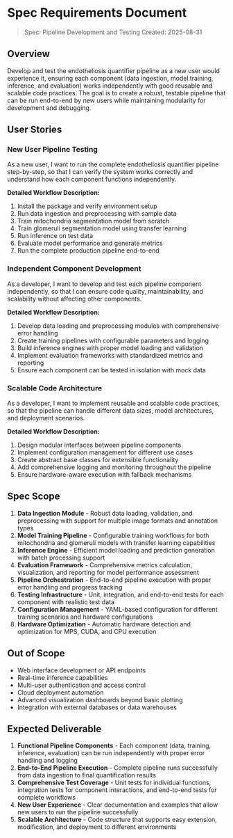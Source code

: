 # Spec Requirements Document

> Spec: Pipeline Development and Testing
> Created: 2025-08-31

## Overview

Develop and test the endotheliosis quantifier pipeline as a new user would experience it, ensuring each component (data ingestion, model training, inference, and evaluation) works independently with good reusable and scalable code practices. The goal is to create a robust, testable pipeline that can be run end-to-end by new users while maintaining modularity for development and debugging.

## User Stories

### New User Pipeline Testing

As a new user, I want to run the complete endotheliosis quantifier pipeline step-by-step, so that I can verify the system works correctly and understand how each component functions independently.

**Detailed Workflow Description:**
1. Install the package and verify environment setup
2. Run data ingestion and preprocessing with sample data
3. Train mitochondria segmentation model from scratch
4. Train glomeruli segmentation model using transfer learning
5. Run inference on test data
6. Evaluate model performance and generate metrics
7. Run the complete production pipeline end-to-end

### Independent Component Development

As a developer, I want to develop and test each pipeline component independently, so that I can ensure code quality, maintainability, and scalability without affecting other components.

**Detailed Workflow Description:**
1. Develop data loading and preprocessing modules with comprehensive error handling
2. Create training pipelines with configurable parameters and logging
3. Build inference engines with proper model loading and validation
4. Implement evaluation frameworks with standardized metrics and reporting
5. Ensure each component can be tested in isolation with mock data

### Scalable Code Architecture

As a developer, I want to implement reusable and scalable code practices, so that the pipeline can handle different data sizes, model architectures, and deployment scenarios.

**Detailed Workflow Description:**
1. Design modular interfaces between pipeline components
2. Implement configuration management for different use cases
3. Create abstract base classes for extensible functionality
4. Add comprehensive logging and monitoring throughout the pipeline
5. Ensure hardware-aware execution with fallback mechanisms

## Spec Scope

1. **Data Ingestion Module** - Robust data loading, validation, and preprocessing with support for multiple image formats and annotation types
2. **Model Training Pipeline** - Configurable training workflows for both mitochondria and glomeruli models with transfer learning capabilities
3. **Inference Engine** - Efficient model loading and prediction generation with batch processing support
4. **Evaluation Framework** - Comprehensive metrics calculation, visualization, and reporting for model performance assessment
5. **Pipeline Orchestration** - End-to-end pipeline execution with proper error handling and progress tracking
6. **Testing Infrastructure** - Unit, integration, and end-to-end tests for each component with realistic test data
7. **Configuration Management** - YAML-based configuration for different training scenarios and hardware configurations
8. **Hardware Optimization** - Automatic hardware detection and optimization for MPS, CUDA, and CPU execution

## Out of Scope

- Web interface development or API endpoints
- Real-time inference capabilities
- Multi-user authentication and access control
- Cloud deployment automation
- Advanced visualization dashboards beyond basic plotting
- Integration with external databases or data warehouses

## Expected Deliverable

1. **Functional Pipeline Components** - Each component (data, training, inference, evaluation) can be run independently with proper error handling and logging
2. **End-to-End Pipeline Execution** - Complete pipeline runs successfully from data ingestion to final quantification results
3. **Comprehensive Test Coverage** - Unit tests for individual functions, integration tests for component interactions, and end-to-end tests for complete workflows
4. **New User Experience** - Clear documentation and examples that allow new users to run the pipeline successfully
5. **Scalable Architecture** - Code structure that supports easy extension, modification, and deployment to different environments
